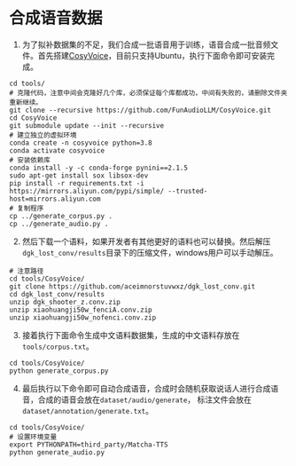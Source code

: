 # 合成语音数据

1. 为了拟补数据集的不足，我们合成一批语音用于训练，语音合成一批音频文件。首先搭建[CosyVoice](https://github.com/FunAudioLLM/CosyVoice)，目前只支持Ubuntu，执行下面命令即可安装完成。
```shell
cd tools/
# 克隆代码，注意中间会克隆好几个库，必须保证每个库都成功，中间有失败的，请删除文件夹重新继续。
git clone --recursive https://github.com/FunAudioLLM/CosyVoice.git
cd CosyVoice
git submodule update --init --recursive
# 建立独立的虚拟环境
conda create -n cosyvoice python=3.8
conda activate cosyvoice
# 安装依赖库
conda install -y -c conda-forge pynini==2.1.5
sudo apt-get install sox libsox-dev
pip install -r requirements.txt -i https://mirrors.aliyun.com/pypi/simple/ --trusted-host=mirrors.aliyun.com
# 复制程序
cp ../generate_corpus.py .
cp ../generate_audio.py .
```

2. 然后下载一个语料，如果开发者有其他更好的语料也可以替换。然后解压`dgk_lost_conv/results`目录下的压缩文件，windows用户可以手动解压。
```shell
# 注意路径
cd tools/CosyVoice/
git clone https://github.com/aceimnorstuvwxz/dgk_lost_conv.git
cd dgk_lost_conv/results
unzip dgk_shooter_z.conv.zip
unzip xiaohuangji50w_fenciA.conv.zip
unzip xiaohuangji50w_nofenci.conv.zip
```

3. 接着执行下面命令生成中文语料数据集，生成的中文语料存放在`tools/corpus.txt`。
```shell
cd tools/CosyVoice/
python generate_corpus.py
```

4. 最后执行以下命令即可自动合成语音，合成时会随机获取说话人进行合成语音，合成的语音会放在`dataset/audio/generate`， 标注文件会放在`dataset/annotation/generate.txt`。
```shell
cd tools/CosyVoice/
# 设置环境变量
export PYTHONPATH=third_party/Matcha-TTS
python generate_audio.py
```
